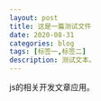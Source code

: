 ```yaml
---
layout: post
title: 这是一篇测试文件
date: 2020-08-31
categories: blog
tags: [标签一,标签二]
description: 测试文本。
---
```


js的相关开发文章应用。